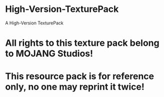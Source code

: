 # High-Version-TexturePack
A High-Version TexturePack
# All rights to this texture pack belong to MOJANG Studios!
# This resource pack is for reference only, no one may reprint it twice!
